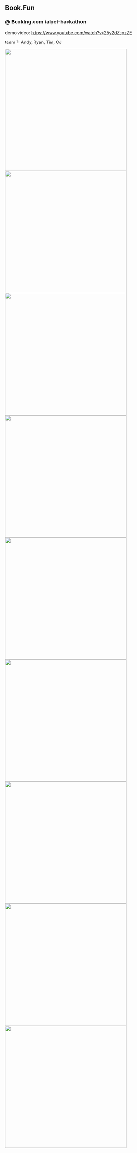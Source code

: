 ## Book.Fun
### @ Booking.com taipei-hackathon

demo video: https://www.youtube.com/watch?v=25y2dZcozZE

team 7: Andy, Ryan, Tim, CJ

<img height="400" src="https://cloud.githubusercontent.com/assets/4845370/23842045/aebd4bde-07ec-11e7-8a57-7453561bd1c4.png"> <img height="400" src="https://cloud.githubusercontent.com/assets/4845370/23842046/aee64552-07ec-11e7-8583-574535e552e4.png"> <img height="400" src="https://cloud.githubusercontent.com/assets/4845370/23842047/aefd918a-07ec-11e7-8e1a-662aebc1f1e4.png">
<img height="400" src="https://cloud.githubusercontent.com/assets/4845370/23842048/af02189a-07ec-11e7-8a5d-6e5e685cc9f0.png"><img height="400" src="https://cloud.githubusercontent.com/assets/4845370/23842049/af02deb0-07ec-11e7-8514-edca80054679.png"><img height="400" src="https://cloud.githubusercontent.com/assets/4845370/23842050/af02f544-07ec-11e7-94a9-4941b4c25e56.png">
<img height="400" src="https://cloud.githubusercontent.com/assets/4845370/23842052/af0ee278-07ec-11e7-9607-5df6b3dac7bb.png"><img height="400" src="https://cloud.githubusercontent.com/assets/4845370/23842051/af0493fe-07ec-11e7-9a93-33eb0d9968df.png"><img height="400" src="https://cloud.githubusercontent.com/assets/4845370/23842053/af25fab2-07ec-11e7-96ed-d95fdc826fa4.png">
